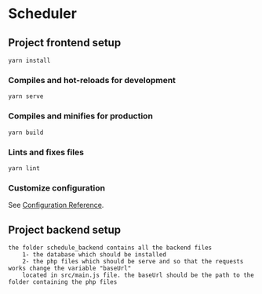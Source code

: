 # Scheduler 

## Project frontend setup
```
yarn install
```

### Compiles and hot-reloads for development
```
yarn serve
```

### Compiles and minifies for production
```
yarn build
```

### Lints and fixes files
```
yarn lint
```

### Customize configuration
See [Configuration Reference](https://cli.vuejs.org/config/).


## Project backend setup

    the folder schedule_backend contains all the backend files
        1- the database which should be installed
        2- the php files which should be serve and so that the requests works change the variable "baseUrl"
        located in src/main.js file. the baseUrl should be the path to the folder containing the php files
